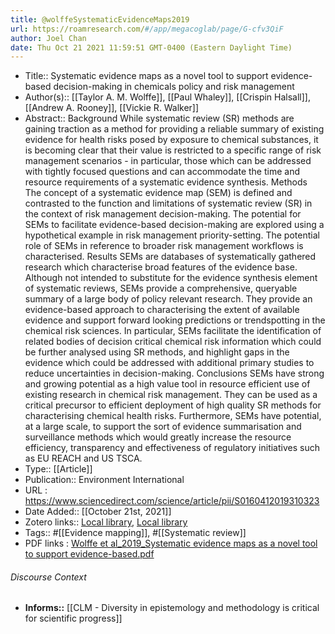 ```yaml
---
title: @wolffeSystematicEvidenceMaps2019
url: https://roamresearch.com/#/app/megacoglab/page/G-cfv3QiF
author: Joel Chan
date: Thu Oct 21 2021 11:59:51 GMT-0400 (Eastern Daylight Time)
---
```


- Title:: Systematic evidence maps as a novel tool to support evidence-based decision-making in chemicals policy and risk management
- Author(s):: [[Taylor A. M. Wolffe]], [[Paul Whaley]], [[Crispin Halsall]], [[Andrew A. Rooney]], [[Vickie R. Walker]]
- Abstract:: Background
While systematic review (SR) methods are gaining traction as a method for providing a reliable summary of existing evidence for health risks posed by exposure to chemical substances, it is becoming clear that their value is restricted to a specific range of risk management scenarios - in particular, those which can be addressed with tightly focused questions and can accommodate the time and resource requirements of a systematic evidence synthesis.
Methods
The concept of a systematic evidence map (SEM) is defined and contrasted to the function and limitations of systematic review (SR) in the context of risk management decision-making. The potential for SEMs to facilitate evidence-based decision-making are explored using a hypothetical example in risk management priority-setting. The potential role of SEMs in reference to broader risk management workflows is characterised.
Results
SEMs are databases of systematically gathered research which characterise broad features of the evidence base. Although not intended to substitute for the evidence synthesis element of systematic reviews, SEMs provide a comprehensive, queryable summary of a large body of policy relevant research. They provide an evidence-based approach to characterising the extent of available evidence and support forward looking predictions or trendspotting in the chemical risk sciences. In particular, SEMs facilitate the identification of related bodies of decision critical chemical risk information which could be further analysed using SR methods, and highlight gaps in the evidence which could be addressed with additional primary studies to reduce uncertainties in decision-making.
Conclusions
SEMs have strong and growing potential as a high value tool in resource efficient use of existing research in chemical risk management. They can be used as a critical precursor to efficient deployment of high quality SR methods for characterising chemical health risks. Furthermore, SEMs have potential, at a large scale, to support the sort of evidence summarisation and surveillance methods which would greatly increase the resource efficiency, transparency and effectiveness of regulatory initiatives such as EU REACH and US TSCA.
- Type:: [[Article]]
- Publication:: Environment International
- URL : https://www.sciencedirect.com/science/article/pii/S0160412019310323
- Date Added:: [[October 21st, 2021]]
- Zotero links:: [Local library](zotero://select/groups/2451508/items/P6A2IASB), [Local library](https://www.zotero.org/groups/2451508/items/P6A2IASB)
- Tags:: #[[Evidence mapping]], #[[Systematic review]]
- PDF links : [Wolffe et al_2019_Systematic evidence maps as a novel tool to support evidence-based.pdf](zotero://open-pdf/groups/2451508/items/C4AYW46E)

###### Discourse Context

- **Informs::** [[CLM - Diversity in epistemology and methodology is critical for scientific progress]]
